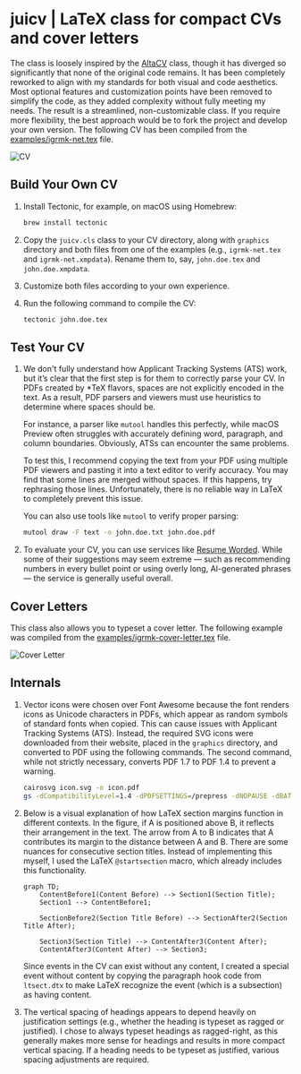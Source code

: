 # juicv | LaTeX class for compact CVs and cover letters

The class is loosely inspired by the [AltaCV](https://github.com/liantze/AltaCV) class, though it has
diverged so significantly that none of the original code remains.
It has been completely reworked to align with my standards for both
visual and code aesthetics. Most optional features and customization
points have been removed to simplify the code, as they added complexity
without fully meeting my needs. The result is a streamlined,
non-customizable class. If you require more flexibility, the best
approach would be to fork the project and develop your own version.
The following CV has been compiled from the [examples/igrmk-net.tex](examples/igrmk-net.tex) file.

![CV](https://github.com/igrmk/juicv/releases/latest/download/example-igrmk-net.png)

## Build Your Own CV

1. Install Tectonic, for example, on macOS using Homebrew:
   ~~~bash
   brew install tectonic
   ~~~

2. Copy the `juicv.cls` class to your CV directory, along with `graphics` directory
   and both files from one of the examples (e.g., `igrmk-net.tex` and `igrmk-net.xmpdata`).
   Rename them to, say, `john.doe.tex` and `john.doe.xmpdata`.

3. Customize both files according to your own experience.

4. Run the following command to compile the CV:

   ~~~bash
   tectonic john.doe.tex
   ~~~

## Test Your CV

1. We don't fully understand how Applicant Tracking Systems (ATS) work, but
   it’s clear that the first step is for them to correctly parse your CV.
   In PDFs created by \*TeX flavors, spaces are not explicitly encoded in the
   text. As a result, PDF parsers and viewers must use heuristics to determine
   where spaces should be.

   For instance, a parser like `mutool` handles this perfectly, while macOS
   Preview often struggles with accurately defining word, paragraph, and
   column boundaries. Obviously, ATSs can encounter the same problems.

   To test this, I recommend copying the text from your PDF using multiple
   PDF viewers and pasting it into a text editor to verify accuracy. You may
   find that some lines are merged without spaces. If this happens, try
   rephrasing those lines. Unfortunately, there is no reliable way in LaTeX
   to completely prevent this issue.

   You can also use tools like `mutool` to verify proper parsing:

   ~~~bash
   mutool draw -F text -o john.doe.txt john.doe.pdf
   ~~~

2. To evaluate your CV, you can use services like [Resume Worded](https://resumeworded.com/).
   While some of their suggestions may seem extreme — such as recommending numbers
   in every bullet point or using overly long, AI-generated phrases — the service
   is generally useful overall.

## Cover Letters

This class also allows you to typeset a cover letter.
The following example was compiled from the
[examples/igrmk-cover-letter.tex](examples/igrmk-cover-letter.tex) file.

![Cover Letter](https://github.com/igrmk/juicv/releases/latest/download/example-igrmk-cover-letter.png)

## Internals

1. Vector icons were chosen over Font Awesome
   because the font renders icons as Unicode characters in PDFs,
   which appear as random symbols of standard fonts when copied.
   This can cause issues with Applicant Tracking Systems (ATS).
   Instead, the required SVG icons were downloaded from their website,
   placed in the `graphics` directory, and converted to PDF using the following commands.
   The second command, while not strictly necessary,
   converts PDF 1.7 to PDF 1.4 to prevent a warning.

   ~~~bash
   cairosvg icon.svg -o icon.pdf
   gs -dCompatibilityLevel=1.4 -dPDFSETTINGS=/prepress -dNOPAUSE -dBATCH -sDEVICE=pdfwrite -sOutputFile=icon-compat.pdf icon.pdf
   ~~~

2. Below is a visual explanation of how LaTeX section margins function in different contexts.
   In the figure, if A is positioned above B, it reflects their arrangement in the text.
   The arrow from A to B indicates that A contributes its margin to the distance between A and B.
   There are some nuances for consecutive section titles.
   Instead of implementing this myself,
   I used the LaTeX `@startsection` macro, which already includes this functionality.

   ~~~mermaid
   graph TD;
       ContentBefore1(Content Before) --> Section1(Section Title);
       Section1 --> ContentBefore1;

       SectionBefore2(Section Title Before) --> SectionAfter2(Section Title After);

       Section3(Section Title) --> ContentAfter3(Content After);
       ContentAfter3(Content After) --> Section3;
   ~~~

   Since events in the CV can exist without any content,
   I created a special event without content by copying the paragraph hook code from `ltsect.dtx`
   to make LaTeX recognize the event (which is a subsection) as having content.

3. The vertical spacing of headings appears
   to depend heavily on justification settings
   (e.g., whether the heading is typeset as ragged or justified).
   I chose to always typeset headings as ragged-right,
   as this generally makes more sense for headings
   and results in more compact vertical spacing.
   If a heading needs to be typeset as justified,
   various spacing adjustments are required.
